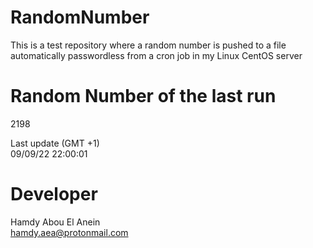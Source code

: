 # RandomNumber    
This is a test repository where a random number is pushed to a file automatically passwordless from a cron job in my Linux CentOS server    
# Random Number of the last run   
2198
      
Last update (GMT +1)    
09/09/22 22:00:01
# Developer    
Hamdy Abou El Anein   
hamdy.aea@protonmail.com
